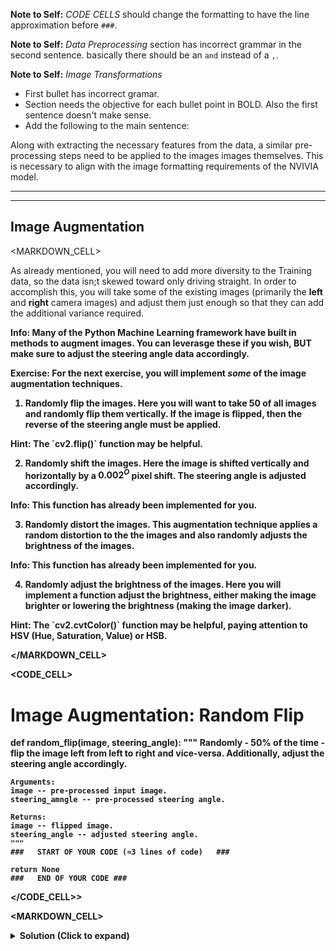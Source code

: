__Note to Self:__ *CODE CELLS* should change the formatting to have the line approximation before `###`.

__Note to Self:__ *Data Preprocessing* section has incorrect grammar in the second sentence. basically there should be an `and` instead of a `,`.

__Note to Self:__ *Image Transformations*
- First bullet has incorrect gramar.
- Section needs the objective for each bullet point in BOLD. Also the first sentence doesn't make sense.
- Add the following to the main sentence:

Along with extracting the necessary features from the data, a similar pre-processing steps need to be applied to the images images themselves. This is necessary to align with the image formatting requirements of the NVIVIA model.

---

---
## Image Augmentation

<MARKDOWN_CELL>

As already mentioned, you will need to add more diversity to the Training data, so the data isn;t skewed toward only driving straight. In order to accomplish this, you will take some of the existing images (primarily the __left__ and __right__ camera images) and adjust them just enough so that they can add the additional variance required.

<div class="alert alert-primary" role="alert">
<strong>Info: </stong>Many of the Python Machine Learning framework have built in methods to augment images. You can leverasge these if you wish, <strong>BUT</strong> make sure to adjust the steering angle data accordingly.
</div>

__Exercise:__ For the next exercise, you will implement *some* of the image augmentation techniques.

1. __Randomly flip the images.__ Here you will want to take $50%$ of all images and randomly flip them vertically. If the image is flipped, then the reverse of the steering angle must be applied.
<div class="alert alert-success" role="alert">
<strong>Hint: </stong>The `cv2.flip()` function may be helpful.
</div>

2. __Randomly shift the images.__ Here the image is shifted vertically and horizontally by a $0.002^O$ pixel shift. The steering angle is adjusted accordingly.
<div class="alert alert-primary" role="alert">
<strong>Info: </stong>This function has already been implemented for you.
</div>

3. __Randomly distort the images.__ This augmentation technique applies a random distortion to the the images and also randomly adjusts the brightness of the images.
<div class="alert alert-primary" role="alert">
<strong>Info: </stong>This function has already been implemented for you.
</div>

4. __Randomly adjust the brightness of the images.__ Here you will implement a function adjust the brightness, either making the image brighter or lowering the brightness (making the image darker).
<div class="alert alert-success" role="alert">
<strong>Hint: </stong>The `cv2.cvtColor()` function may be helpful, paying attention to HSV (Hue, Saturation, Value) or HSB.
</div>

</MARKDOWN_CELL>


<CODE_CELL>  

# Image Augmentation: Random Flip
def random_flip(image, steering_angle):
    """
    Randomly - 50% of the time - flip the image left from left to right and vice-versa. 
    Additionally, adjust the steering angle accordingly.

    Arguments:
    image -- pre-processed input image.
    steering_amngle -- pre-processed steering angle.

    Returns:
    image -- flipped image.
    steering_angle -- adjusted steering angle.
    """
    ###   START OF YOUR CODE (≈3 lines of code)   ###

    return None
    ###   END OF YOUR CODE ###

</CODE_CELL>>

<MARKDOWN_CELL>

<details><summary><b>Solution (Click to expand)</b></summary><p>

```
# Image Augmentation: Random Flip
def random_flip(image, steering_angle):
    """
    Randomly flip the 50% of the images from left to right and vice-versa.
    Additionally, adjust the steering angle accordingly.

    Arguments:
    image -- pre-processed input image.
    steering_amngle -- pre-processed steering angle.

    Returns:
    image -- flipped image.
    steering_angle -- adjusted steering angle.
    """
    # Randomly select 0.5 of the images
    if np.random.rand() < 0.5:
        # Apply the flip function to the vertical axis.
        image = cv2.flip(image, 1)

        # Adjust the steering angle to the reverse of the current steering angle.
        steering_angle = -steering_angle

    # Return the "flipped" image and new steering angle.

    return image, steering_angle
```

</p><details>

</MARKDOWN_CELL>

<CODE_CELL>

# Image Augmentation: Random Translate
def translate(image, steering_angle, x_range, y_range):
    """
    Randomly shift (translate) the image vertically and horizontally.

    Arguments:
    image -- pre-processed input image.
    steering_angle -- pre-processed steering angle.
    x_range -- x-axis pixels.
    y_range -- y-axis pixels.

    Returns:
    image -- translated image.
    steering_angle -- adjusted steeing angle.
    """
    # Randomly adjust the x and y axis
    x_transform = x_range * (np.random.rand() - 0.5)
    y_transform = y_range * (np.random.rand() - 0.5)

    # Adjust the steering angle
    steering_angle += x_transform * 0.002
    m_transform = np.float32([[1, 0, x_transform], [0, 1, y_transform]])
    height, width = image.shape[:2]
    image = cv2.warpAffine(image, m_transform, (width, height))

    return image, steering_angle

# Image Augmentation: Random Distortion
def distort(image):
    """
    Add distortion to random images and adjust the brightness.

    Arguments:
    image -- pre-processed input image.

    Returns:
    new_image -- distorted image.
    """
    # Create placeholder numpy array for the new image
    new_img = image.astype(float)

    # Add random brightness
    value = np.random.randint(-28, 28)
    if value > 0:
        mask = (new_img[:, :, 0] + value) > 255
    if value <= 0:
        mask = (new_img[:, :, 0] + value) < 0
    new_img[:,:,0] += np.where(mask, 0, value)

    # Add random shadow 
    h,w = new_img.shape[0:2]
    mid = np.random.randint(0, w)
    factor = np.random.uniform(0.6, 0.8)
    if np.random.rand() > .5:
        new_img[:, 0:mid, 0] *= factor
    else:
        new_img[:, mid:w, 0] *= factor
    
    # Randomly shift the horizon
    h, w, _ = new_img.shape
    horizon = 2 * h / 5
    v_shift = np.random.randint(-h / 8, h / 8)
    pts1 = np.float32([[0, horizon], [w, horizon], [0, h], [w, h]])
    pts2 = np.float32([[0, horizon + v_shift], [w, horizon + v_shift], [0, h], [w, h]])
    M = cv2.getPerspectiveTransform(pts1,pts2)
    new_img = cv2.warpPerspective(new_img, M, (w, h), borderMode=cv2.BORDER_REPLICATE)

    return new_img.astype(np.uint8)

# Image Augmentation: Random Brightness
def brightness(image):
    """
    Randomly adjust brightness of the image.

    Arguments:
    image -- pro-processed input image.

    Returns:
    HSV/HSB converted image.
    """
    ###   START OF YOUR CODE (≈4 lines of code)   ###
    
    return None
    ###   END OF YOUR CODE ###

</CODE_CELL>

<MARKDOWN_CELL>

<details><summary><b>Solution (Click to expand)</b></summary><p>

```
# Image Augmentation: Random Brightness
def brightness(image):
    """
    Randomly adjust brightness of the image.
    """
    # Convert image to HSV
    hsv = cv2.cvtColor(image, cv2.COLOR_RGB2HSV)

    # Randomly adjust the brightness ratio and apply it
    # to the image
    ratio = 1.0 + 0.4 * (np.random.rand() - 0.5)
    hsv[:,:,2] =  hsv[:,:,2] * ratio

    # Convert back to RGB and return the image
    return cv2.cvtColor(hsv, cv2.COLOR_HSV2RGB)
```

</p>
</details>

</MARKDOW _CELL>

---

---

## Augmented Image Examples

```text
|--data
|  |--driving_log.csv
|  |--IMG
|  |  |--center_2016_12_01_13_30_48_287.jpg
|  |  |--left_2016_12_01_13_30_48_287.jpg
|  |  ...
```

---

---

## Image Augmentation Pipeline

1. Randomly choose right, left or center images.
